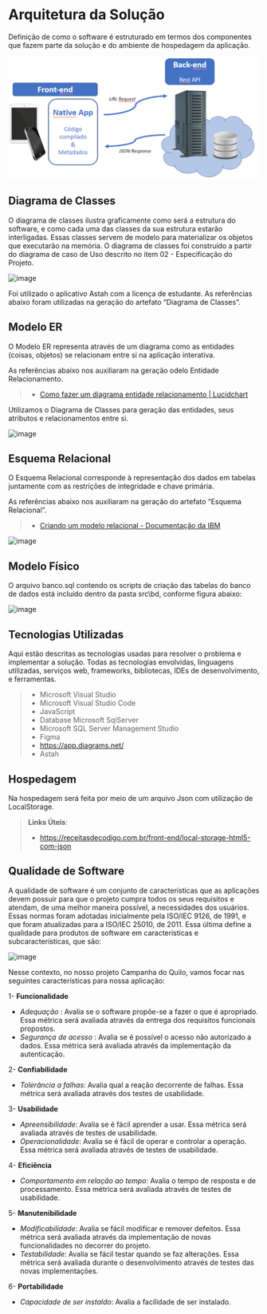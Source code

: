 # Arquitetura da Solução

Definição de como o software é estruturado em termos dos componentes que fazem parte da solução e do ambiente de hospedagem da aplicação.

![Arquitetura da Solução](img/02-mob-arch.png)

## Diagrama de Classes

O diagrama de classes ilustra graficamente como será a estrutura do software, e como cada uma das classes da sua estrutura estarão interligadas. Essas classes servem de modelo para materializar os objetos que executarão na memória. O diagrama de classes foi construído a partir do diagrama de caso de Uso descrito no item 02 - Especificação do Projeto.

![image](https://github.com/ICEI-PUC-Minas-PMV-ADS/pmv-ads-2023-2-e3-proj-mov-t2-pmv-ads-2023-2-e3-proj-mov-t2-time5/assets/104168502/c35010a6-cd26-45f1-a0bb-fef86ab2fa07)

Foi utilizado o aplicativo Astah com a licença de estudante.
As referências abaixo foram utilizadas na geração do artefato “Diagrama de Classes”.

## Modelo ER

O Modelo ER representa através de um diagrama como as entidades (coisas, objetos) se relacionam entre si na aplicação interativa.

As referências abaixo nos auxiliaram na geração odelo Entidade Relacionamento.

> - [Como fazer um diagrama entidade relacionamento | Lucidchart](https://www.lucidchart.com/pages/pt/como-fazer-um-diagrama-entidade-relacionamento)

Utilizamos o Diagrama de Classes para geração das entidades, seus atributos e relacionamentos entre si.

![image](https://github.com/ICEI-PUC-Minas-PMV-ADS/pmv-ads-2023-2-e3-proj-mov-t2-pmv-ads-2023-2-e3-proj-mov-t2-time5/assets/104168502/b4b89dac-9557-4832-9c0c-1080c4029840)



## Esquema Relacional

O Esquema Relacional corresponde à representação dos dados em tabelas juntamente com as restrições de integridade e chave primária.
 
As referências abaixo nos auxiliaram na geração do artefato “Esquema Relacional”.

> - [Criando um modelo relacional - Documentação da IBM](https://www.ibm.com/docs/pt-br/cognos-analytics/10.2.2?topic=designer-creating-relational-model)

![image](https://github.com/ICEI-PUC-Minas-PMV-ADS/pmv-ads-2023-2-e3-proj-mov-t2-pmv-ads-2023-2-e3-proj-mov-t2-time5/assets/104168502/6c345092-bcf6-409f-bd76-59febd1e646a)



## Modelo Físico

O arquivo banco.sql contendo os scripts de criação das tabelas do banco de dados está incluído dentro da pasta src\bd, conforme figura abaixo:

![image](https://github.com/ICEI-PUC-Minas-PMV-ADS/pmv-ads-2023-2-e3-proj-mov-t2-pmv-ads-2023-2-e3-proj-mov-t2-time5/assets/104168502/02258c64-443c-4718-a6e2-5319488d062d)


## Tecnologias Utilizadas

Aqui estão descritas as tecnologias usadas para resolver o problema e implementar a solução. Todas as tecnologias envolvidas, linguagens utilizadas, serviços web, frameworks, bibliotecas, IDEs de desenvolvimento, e ferramentas.

> - Microsoft Visual Studio
> - Microsoft Visual Studio Code
> - JavaScript
> - Database Microsoft SqlServer
> - Microsoft SQL Server Management Studio
> - Figma
> - https://app.diagrams.net/
> - Astah

## Hospedagem

Na hospedagem será feita por meio de um arquivo Json com utilização de LocalStorage.

> **Links Úteis**:
>
> - https://receitasdecodigo.com.br/front-end/local-storage-html5-com-json 

## Qualidade de Software

A qualidade de software é um conjunto de características que as aplicações devem possuir para que o projeto cumpra todos os seus requisitos e atendam, de uma melhor maneira possível, a necessidades dos usuários. Essas normas foram adotadas inicialmente pela ISO/IEC 9126, de 1991, e que foram atualizadas para a ISO/IEC 25010, de 2011. Essa última define a qualidade para produtos de software em características e subcaracterísticas, que são: 

![image](https://github.com/ICEI-PUC-Minas-PMV-ADS/pmv-ads-2023-2-e3-proj-mov-t2-pmv-ads-2023-2-e3-proj-mov-t2-time5/assets/108501459/a8a364be-e06a-4d52-b679-efe8380cf017)

Nesse contexto, no nosso projeto Campanha do Quilo, vamos focar nas seguintes características para nossa aplicação:

1- **Funcionalidade**  
 - *Adequação* : Avalia se o software propõe-se a fazer o que é apropriado. Essa métrica será avaliada através da entrega dos requisitos funcionais propostos.
 - *Segurança de acesso* : Avalia se é possível o acesso não autorizado a dados. Essa métrica será avaliada através da implementação da autenticação.

2- **Confiabilidade**  
 - *Tolerância a falhas*: Avalia qual a reação decorrente de falhas. Essa métrica será avaliada através dos testes de usabilidade.   

3- **Usabilidade**  
 - *Apreensibilidade*: Avalia se é fácil aprender a usar. Essa métrica será avaliada através de testes de usabilidade.  
 - *Operacionalidade*: Avalia se é fácil de operar e controlar a operação. Essa métrica será avaliada através de testes de usabilidade. 

4- **Eficiência**  
- *Comportamento em relação ao tempo*: Avalia o tempo de resposta e de processamento. Essa métrica será avaliada através de testes de usabilidade.  
    
5- **Manutenibilidade**  
- *Modificabilidade*: Avalia se fácil modificar e remover defeitos. Essa métrica será avaliada através da implementação de novas funcionalidades no decorrer do projeto.
- *Testabilidade*: Avalia se fácil testar quando se faz alterações. Essa métrica será avaliada durante o desenvolvimento através de testes das novas implementações.

6- **Portabilidade**  
- *Capacidade de ser instaldo*: Avalia a facilidade de ser instalado.

